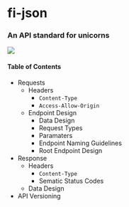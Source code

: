 # fi-json
### An API standard for unicorns

![](http://data.whicdn.com/images/72152445/large.gif)

#### Table of Contents
* Requests
  * Headers
    * `Content-Type`
    * `Access-Allow-Origin`
  * Endpoint Design
    * Data Design
    * Request Types
    * Paramaters
    * Endpoint Naming Guidelines
    * Root Endpoint Design
* Response
  * Headers
    * `Content-Type`
    * Sematic Status Codes
  * Data Design
* API Versioning

